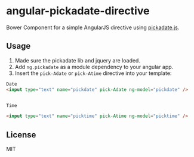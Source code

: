 # angular-pickadate-directive
Bower Component for a simple AngularJS directive using [pickadate.js](http://amsul.ca/pickadate.js/). 

## Usage

1. Made sure the pickadate lib and jquery are loaded.
2. Add `ng.pickadate` as a module dependency to your angular app.
3. Insert the `pick-Adate` or `pick-Atime` directive into your template:

```html
Date
<input type="text" name="pickdate" pick-Adate ng-model="pickdate" />


Time

<input type="text" name="picktime" pick-Atime ng-model="picktime" />
```
## License
MIT
